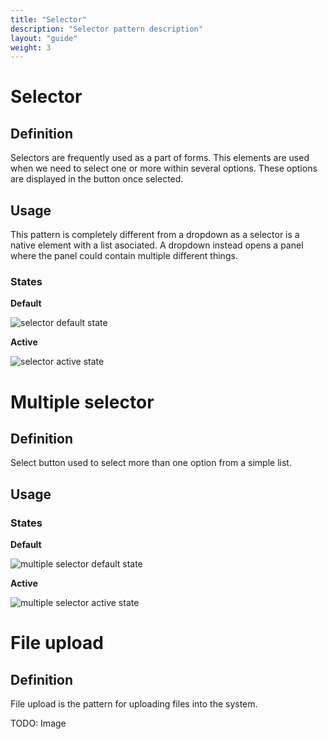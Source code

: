 ```yaml
---
title: "Selector"
description: "Selector pattern description"
layout: "guide"
weight: 3
---
```


# Selector

## Definition
Selectors are frequently used as a part of forms. This elements are used when we need to select one or more within several options. These options are displayed in the button once selected. 

## Usage

This pattern is completely different from a dropdown as a selector is a native element with a list asociated. A dropdown instead opens a panel where the panel could contain multiple different things.

### States

**Default**

![selector default state](../../../images/selector.png)

**Active**

![selector active state](../../../images/selectorFocus.png)

# Multiple selector

## Definition
Select button used to select more than one option from a simple list.

## Usage

### States

**Default**

![multiple selector default state](../../../images/selectorMultiple.png)

**Active**

![multiple selector active state](../../../images/selectorMultipleFocus.png)

# File upload

## Definition
File upload is the pattern for uploading files into the system.

TODO: Image